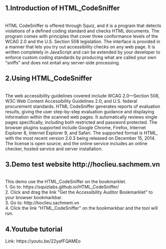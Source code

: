 <h2>1.Introduction of HTML_CodeSniffer</h2></br>
HTML CodeSniffer is offered through Squiz, and it is a program that detects violations of a defined coding standard and checks HTML documents. The program comes with principles that cover three conformance levels of the WCAG 2.0 and the U.S. Section 508 legislation. The interface is provided in a manner that lets you try out accessibility checks on any web page. It is written completely in JavaScript and can be extended by your developer to enforce custom coding standards by producing what are called your own “sniffs" and does not entail any server-side processing.</br>
<h2>2.Using HTML_CodeSniffer</h2></br>
The web accessibility guidelines covered include WCAG 2.0—Section 508, W3C Web Content Accessibility Guidelines 2.0, and U.S. federal procurement standards. HTML CodeSniffer generates reports of evaluation results, giving the user step-by-step evaluation guidance and displaying information within the scanned web pages. It automatically reviews single pages specifically, including both restricted and password protected. The browser plugins supported include Google Chrome, Firefox, Internet Explorer 8, Internet Explorer 9, and Safari. The supported format is HTML, with the most recent version 2.0.3 being released on December 15, 2014. The license is open source, and the online service includes an online checker, hosted service and server installation.</br>
<h2>3.Demo test website http://hoclieu.sachmem.vn</h2></br>
This demo use the HTML_CodeSniffer on the bookmarklet.</br>
1.	Go to: https://squizlabs.github.io/HTML_CodeSniffer/</br>
2.	Click and drag the link "Get the Accessibility Auditor Bookmarklet" to your browser bookmarkbar.</br>
3.	Go to: http://hoclieu.sachmem.vn</br>
4.	Click the link "HTML_CodeSniffer" on the bookmarkbar and the tool will run.</br>
<h2>4.Youtube tutorial</h2>
Link: https://youtu.be/22yafFQAMEo</br>
